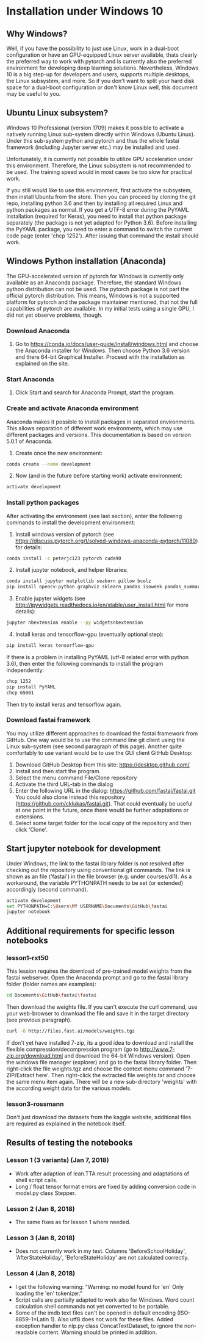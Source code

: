 # Installation under Windows 10

## Why Windows?
Well, if you have the possibility to just use Linux, work in a dual-boot configuration or have an GPU-equipped Linux server available, thats clearly 
the preferred way to work with pytorch and is currently also the preferred environment for developing deep learning solutions. Nevertheless, Windows 10 is
a big step-up for developers and users, supports multiple desktops, the Linux subsystem, and more. So if you don't want to split your hard disk space
for a dual-boot configuration or don't know Linux well, this document may be useful to you.
## Ubuntu Linux subsystem?
Windows 10 Professional (version 1709) makes it possible to activate a natively running Linux sub-system directly within Windows (Ubuntu Linux). 
Under this sub-system python and pytorch and thus the whole fastai framework (including Jupyter server etc.) may be installed and used. 

Unfortunately, it is currently not possible to utilize GPU acceleration under this environment. 
Therefore, the Linux subsystem is not recommended to be used. The training speed would in most cases be too slow for practical work.

If you still would like to use this environment, first activate the subsystem, then install Ubuntu from the store.
Then you can proceed by cloning the git repo, installing python 3.6 and then by installing all 
required Linux and python packages as normal. If you get a UTF-8 error during the PyYAML installation (required for Keras), 
you need to install that python package separately (the package is not yet adapted for Python 3.6). Before installing the PyYAML package, you need to enter a command to 
switch the current code page (enter 'chcp 1252'). After issuing that command the install should work.

## Windows Python installation (Anaconda)

The GPU-accelerated version of pytorch for Windows is currently only available as an Anaconda package. Therefore, the standard Windows python 
distribution can not be used. The pytorch package is not part the official pytorch distribution. This means, Windows is not a 
supported platform for pytorch and the package maintainer mentioned, that not the full capabilities of
pytorch are available. In my initial tests using a single GPU, I did not yet observe problems, though.

### Download Anaconda
1. Go to https://conda.io/docs/user-guide/install/windows.html and choose the Anaconda installer for Windows. 
Then choose Python 3.6 version and there 64-bit Graphical Installer. Proceed with the installation as explained on the site.

### Start Anaconda
1. Click Start and search for Anaconda Prompt, start the program.

### Create and activate Anaconda environment
Anaconda makes it possible to install packages in separated environments. This allows separation of different 
work environments, which may use different packages and versions. This documentation is based on version 5.0.1 of Anaconda.

1. Create once the new environment: 
```sh
conda create --name development
```

2. Now (and in the future before starting work) activate environment:
```sh
activate development
```

### Install python packages
After activating the environment (see last section), enter the following commands to install the development environment:

1. Install windows version of pytorch (see https://discuss.pytorch.org/t/solved-windows-anaconda-pytorch/11080) for details:
```sh
conda install -c peterjc123 pytorch cuda90
```
2. Install jupyter notebook, and helper libraries:
```sh
conda install jupyter matplotlib seaborn pillow bcolz
pip install opencv-python graphviz sklearn_pandas isoweek pandas_summary tqdm torchvision torchtext feather-format spacy
```
3. Enable jupyter widgets (see http://ipywidgets.readthedocs.io/en/stable/user_install.html for more details):
```sh
jupyter nbextension enable --py widgetsnbextension
```
4. Install keras and tensorflow-gpu (eventually optional step):
```sh
pip install keras tensorflow-gpu
```
If there is a problem in installing PyYAML (utf-8 related error with python 3.6), then enter the following commands to install the program independently:
```sh
chcp 1252
pip install PyYAML
chcp 65001
```
Then try to install keras and tensorflow again.

### Download fastai framework
You may utilize different approaches to download the fastai framework from GitHub. One way would be to use the command line git client using the Linux 
sub-system (see second paragraph of this page). Another quite comfortably to use variant would be to use the GUI client GitHub Desktop:
1. Download GitHub Desktop from this site: https://desktop.github.com/
2. Install and then start the program.
3. Select the menu command File/Clone repository
4. Activate the third URL-tab in the dialog
5. Enter the following URL in the dialog: https://github.com/fastai/fastai.git
   You could also clone instead this repository (https://github.com/cklukas/fastai.git). 
   That could eventually be useful at one point in the future, once there would be further adaptations or extensions.
6. Select some target folder for the local copy of the repository and then click 'Clone'.

## Start jupyter notebook for development
Under Windows, the link to the fastai library folder is not resolved after checking out the repository using conventional git commands. 
The link is shown as an file ('fastai') in the file browser (e.g. under courses/dl1). 
As a workaround, the variable PYTHONPATH needs to be set (or extended) accordingly (second command).
```sh
activate development
set PYTHONPATH=C:\Users\MY USERNAME\Documents\GitHub\fastai
jupyter notebook
```

## Additional requirements for specific lesson notebooks

### lesson1-rxt50

This lession requires the download of pre-trained model weights from the fastai webserver.
Open the Anaconda prompt and go to the fastai library folder (folder names are examples):

```sh
cd Documents\GitHub\fastai\fastai
```

Then download the weights file. If you can't execute the curl command, use your web-browser to download the file and save it in the target directory (see previous paragraph).
```sh
curl -O http://files.fast.ai/models/weights.tgz
```

If don't yet have installed 7-zip, its a good idea to download and install the flexible compression/decompression program (go to http://www.7-zip.org/download.html and download the 64-bit Windows version).
Open the windows file manager (explorer) and go to the fastai library folder. Then right-click the file weights.tgz and choose the context menu command '7-ZIP/Extract here'. Then right-click the extracted 
file weights.tar and choose the same menu item again. There will be a new sub-directory 'weights' with the according weight data for the various models.


### lesson3-rossmann

Don't just download the datasets from the kaggle website, additional files are required as explained in the notebook itself.

## Results of testing the notebooks
### Lesson 1 (3 variants) (Jan 7, 2018)
* Work after adaption of lean.TTA result processing and adaptations of shell script calls.
* Long / float tensor format errors are fixed by adding conversion code in model.py class Stepper.

### Lesson 2 (Jan 8, 2018)
* The same fixes as for lesson 1 where needed.

### Lesson 3 (Jan 8, 2018)
* Does not currently work in my test. Columns 'BeforeSchoolHoliday', 'AfterStateHoliday', 'BeforeStateHoliday' are not calculated correctly.

### Lesson 4 (Jan 8, 2018)
* I get the following warning: "Warning: no model found for 'en' Only loading the 'en' tokenizer."
* Script calls are partially adapted to work also for Windows. Word count calculation shell commands not yet converted to be portable.
* Some of the imdb text files can't be opened in default encoding (ISO-8859-1=Latin 1). Also utf8 does not work for these files. 
  Added exception handler to nlp.py class ConcatTextDataset, to ignore the non-readable content. Warning should be printed in addition.
